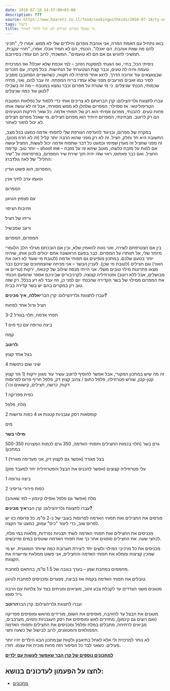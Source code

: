 ```yaml
---
date: 2016-07-18 14:57:00+03:00
description: ???
source: https://www.haaretz.co.il/food/cookingwithkids/2016-07-18/ty-article/0000017f-f897-d887-a7ff-f8f7ce5c0000
tags: בישול
title: מי שאכל מפרום חצילים לא יכול לחזור לאחור
---
```


בואו נתחיל עם האמת המרה, אני אוהבת מפרום והילדים שלי לא ממש. אמרו לי, "תכיני להם מה שאת אוהבת. הם יאכלו". הכנתי, הם לא תמיד אכלו. אמרו, "תהיי עקבית, תמשיכי להגיש גם אם הם לא טועמים". המשכתי, לרוב הם עמדו בסירובם.

ניסיתי הכל, בחיי, ואז הגעתי למסקנת הזהב – למי אכפת שלא יאכלו? ואז המרכזית טעמה והיה לה טעים, וכבר קצת הצטערתי על הנחישות. בכל מקרה, עם הזכרים שבצאצאים עוד ארוכה הדרך. לרגע אחד פרפרה לה תקווה, כשהשניים הסתובבו מסביב לסיר כמו זאבים מורעבים מפני שלא עמדו בריח המפתה. זה עבר להם, ואני, פתיה שכמותי, הכנתי שניצלים. כי מי שטרח על מפרום וכבר נמצא במטבח – מה זה בשבילו לטגן עוד כמה שניצלים?

 עברו לתצוגת גלריהצילום: קרן הבראתם לא צריכים אותי כדי ללמוד על נפלאות המטבח הטריפוליטאי. אז ספוילר: המפרום שלהלן לא ממש מסורתי, אבל זה לא עושה אותו פחות טעים. להבנתי, מפרום אמיתי הוא רק של תפוחי אדמה. כל שאר הירקות הטעימים הם רק לרוטב. מבחינתי, המפרום היחיד הוא מפרום חצילים. מי שאכל מפרום חצילים לא יכול לחזור לאחור.

במקרה של מפרום, ובניגוד להעדפה הגורפת שלי לתפוחי אדמה כמעט בכל מצב, התשובה היא חד וחלק, חציל. זה לא רק מפני שהוא הרבה יותר קליל (זה לא חרוז מכוון), זה מפני שחציל זה מעדן שמימי וכמעט כל דבר שתפוח אדמה יכול לעשות, החציל עושה יותר טוב. קדימה – shoot me – אם למות על מזבח כלשהו, מוטב שיהא זה על מזבח החציל. ואם כבר פאתוס, ראוי שזה יהיה תוך שירת שיר המפרום, בפרפראזה על "שיר החליל" של לאה גולדברג:

המפרום, הוא פשוט ועדין,

וטעמו ערב לחיך אנין

המפרום

עם פצפוץ הטיגון

וזהיבות הציפוי

וריחו של חציל

ורעב שמבשיל

המפרום, המפרום

בין אם הצטרפתם לשירה, ואני נוטה להאמין שלא, ובין אם הובכתם מגילוי הלב הלגמרי מיותר שלי, אל תוותרו על המפרום. כבר בפעם הראשונה אתם יכולים לכוון אותו, שיהיה יותר בטעם שלכם. במתכון מופיעים גם תפוחי אדמה (לטובת מי שעוד לא ראה את האור) וגם חצילים (לטובת מי שכן). לעניין הבשר – אני מניחה שהצמחונים שביניכם כבר מצאו פתרונות מילוי טובים משלי. אני הייתי מנסה שילוב של קינואה, ירקות (טריים או מבושלים, אבל ללא רוטב) ופטרוזיליה קצוצה. לקרניבורים שביניכם אספר שהפעם הכנתי את המפרום ממילוי של בשר הקדירה שהכנתי יום לפני כן, וזה עבד לא רע בכלל. רק שזה טוב רק במקרים בהם יש בשר קדירה בבית.

 עברו לתצוגת גלריהצילום: קרן הבר**יאללה, איך מכינים?**

חציל גדול אחד לפחות

3-2 תפחי אדמה, תלוי בגודל

1 ביצה טרופה עם כף מים

קמח

**לרוטב**:

בצל אחד קצוץ

4 שיני שום כתושות

זה מה שיש במתכון המקורי, אבל אפשר להוסיף לרוטב עשיר עוד מגוון ירקות (1 גזר קצוץ קטן-קטן, שורש פטרוזילה, פלפל כתום / צהוב קצוץ דק, פלפל חריף פרוס לפרוסות דקות, כרשה, חצילים, קישואים וכו')

1 כפית פפריקה

מלח, פלפל

2 קופסאות רסק עגבניות קטנות או 4 כפות גדושות

מים

**מילוי בשר**:

500-350 גרם בשר (תלוי בכמות החצילים ותפוחי האדמה, 350 גרם לכמות המצוינת במתכון)

1 בצל מגורד (אפשר גם לקצוץ דק, אני מעדיפה מגורד)

עלי פטרוזיליה קצוצים (אפשר להכניס את הבצל והפטרוזיליה יחד למעבד מזון)

1 ביצה טרופה

2 כפות פירורי גריסיני

מלח (אפשר גם פלפל ואפילו קינמון – למי שאוהב)

 עברו לתצוגת גלריהצילום: קרן הבר**איך מכינים?**

פורסים את החצילים ואת תפוחי האדמה לפרוסות בעובי של כ-2 ס"מ. כל פרוסה כזו יש לפרוס שוב, כדי ליצור "כיס" עמוק, כמעט עד הקצה.

מכניסים את החצילים ואת תפוחי האדמה לשתי תבניות נפרדות, מלאות במי מלח, לכחצי שעה. את החצילים סופגים אחר כך ואת תפוחי האדמה שוטפים במים ומייבשים.

מכניסים את כל מרכיבי המילוי ולשים יחד ליצירת תערובת כמה שיותר הומוגנית. יש מי שמכין קציצות וממלא את תפוחי האדמה והחצילים, אני פשוט ממלאת ומיישרת את הקצוות.

מחממים במחבת שמן – בערך בגובה של 1.5 ס"מ, בהתאם למחבת.

טובלים את תפוחי האדמה בקמח ואז בביצה, מנערים ומכניסים למחבת לטיגון.

מטגנים משני הצדדים עד לקבלת צבע זהוב, מוציאים ומניחים בצד על צלחות עם הרבה נייר סופג.

 עברו לתצוגת גלריהצילום: קרן הבר**הרוטב**:

מטגנים את הבצל עד להזהבה, מוסיפים את השום, מורידים מהאש ומוסיפים פפריקה (ואם רוצים גם קינמון), מחזירים לאש ומוסיפים את רסק העגבניות והמים, מערבבים, מביאים לרתיחה, מתבלים במלח ופלפל ומכניסים את החצילים ותפוחי האדמה הממולאים והמטוגנים, לרוב לבישול של כשעה וחצי.

לא נותר למרכזית ולי אלא לאחל בתיאבון ולקוות שבמתכון הבא הילדים יהיו יותר פעילים. כשאני לבד כל הסיפור הזה פחות מוכיח את עצמו. תודו.

**[למתכונים נוספים של קרן הבר שאפשר לעשות עם ילדים](http://www.haaretz.co.il/food/cookingwithkids)**

לחצו על הפעמון לעדכונים בנושא:
------------------------------

* [מתכונים](/ty-tag/recipes-0000017f-da28-dea8-a77f-de6a4ba50000)